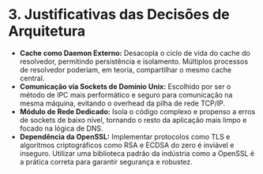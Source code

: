 # 3. Justificativas das Decisões de Arquitetura

  * **Cache como Daemon Externo:** Desacopla o ciclo de vida do cache do resolvedor, permitindo persistência e isolamento. Múltiplos processos de resolvedor poderiam, em teoria, compartilhar o mesmo cache central.
  * **Comunicação via Sockets de Domínio Unix:** Escolhido por ser o método de IPC mais performático e seguro para comunicação na mesma máquina, evitando o overhead da pilha de rede TCP/IP.
  * **Módulo de Rede Dedicado:** Isola o código complexo e propenso a erros de sockets de baixo nível, tornando o resto da aplicação mais limpo e focado na lógica de DNS.
  * **Dependência da OpenSSL:** Implementar protocolos como TLS e algoritmos criptográficos como RSA e ECDSA do zero é inviável e inseguro. Utilizar uma biblioteca padrão da indústria como a OpenSSL é a prática correta para garantir segurança e robustez.
